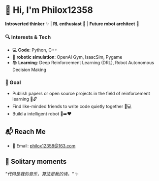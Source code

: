 # 👋 Hi, I'm Philox12358

**Introverted thinker** ✨ | **RL enthusiast** 🧠 | **Future robot architect** 🤖

### 🔍 Interests & Tech  
- 💻 **Code**: Python, C++
- 🤖 **robotic simulation**: OpenAI Gym, IsaacSim, Pygame 
- 📚 **Learning**: Deep Reinforcement Learning (DRL), Robot Autonomous Decision Making


### 🌱 Goal  
- Publish papers or open source projects in the field of reinforcement learning 📜🔓  
- Find like-minded friends to write code quietly together 👥💻  
- Build a intelligent robot 🤖➡️❤️  


## 📬 Reach Me
- 📧 Email: philox12358@163.com  


## 🎵 Solitary moments  
_"代码是我的音乐，算法是我的诗。"_ ✨  





